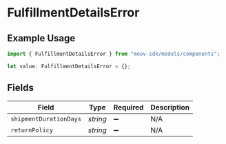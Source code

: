 # FulfillmentDetailsError

## Example Usage

```typescript
import { FulfillmentDetailsError } from "moov-sdk/models/components";

let value: FulfillmentDetailsError = {};
```

## Fields

| Field                  | Type                   | Required               | Description            |
| ---------------------- | ---------------------- | ---------------------- | ---------------------- |
| `shipmentDurationDays` | *string*               | :heavy_minus_sign:     | N/A                    |
| `returnPolicy`         | *string*               | :heavy_minus_sign:     | N/A                    |
